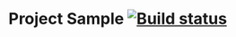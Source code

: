 # Project Sample [![Build status](https://ci.appveyor.com/api/projects/status/g1gta1086419f2e8?svg=true)](https://ci.appveyor.com/project/osmyswait/selenide1)
